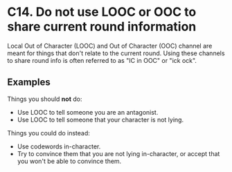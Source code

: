 # C14. Do not use LOOC or OOC to share current round information

Local Out of Character (LOOC) and Out of Character (OOC) channel are meant for things that don't relate to the current round. Using these channels to share round info is often referred to as "IC in OOC" or "ick ock".

## Examples
Things you should **not** do:

- Use LOOC to tell someone you are an antagonist.
- Use LOOC to tell someone that your character is not lying.

Things you could do instead:

- Use codewords in-character.
- Try to convince them that you are not lying in-character, or accept that you won't be able to convince them.
